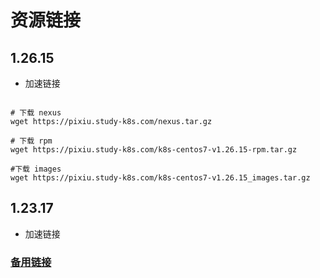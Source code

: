 # 资源链接

## 1.26.15
- 加速链接
```shell

# 下载 nexus
wget https://pixiu.study-k8s.com/nexus.tar.gz

# 下载 rpm
wget https://pixiu.study-k8s.com/k8s-centos7-v1.26.15-rpm.tar.gz

#下载 images
wget https://pixiu.study-k8s.com/k8s-centos7-v1.26.15_images.tar.gz
```

## 1.23.17

- 加速链接


### [备用链接](http://nas.puzhihao.cn:28080/pixiu/)
